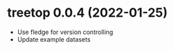 <!-- NEWS.md is maintained by https://cynkra.github.io/fledge, do not edit -->

# treetop 0.0.4 (2022-01-25)

* Use fledge for version controlling
* Update example datasets


